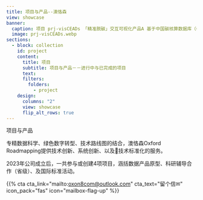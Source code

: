 ```yaml
---
title: 项目与产品--澳恪森
view: showcase
banner:
  caption: 项目 prj-visCEADs 「精准脱碳」交互可视化产品A 基于中国碳核算数据库（CEADs）
  image: prj-visCEADs.webp
sections:
  - block: collection
    id: project
    content:
      title: 项目
      subtitle: 项目与产品－－进行中与已完成的项目
      text: 
      filters:
        folders:
          - project
    design:
      columns: "2"
      view: showcase
      flip_alt_rows: true
---
```

<style>
#top > div.page-body > div:nth-child(3) > div:nth-child(2) {
    display: block;
    background-size: 100% 100%;
    background-image: url(https://oxon8.netlify.app/media/prj-visCEADs.webp);
}

.universal-wrapper > h1 {
	display:none;
}

#top > div.page-body > div:nth-child(3) > div:nth-child(2) > div > div:nth-child(1){
   background-color: rgba(255, 255, 224, 0.85);
}

.section-subheading {
	--bs-bg-opacity: .5;
   font-size: 1.5rem !important;
}
</style>

<div class="card bg-success p-2 text-white bg-opacity-75 border border-5 rounded" >

<div class="card-header">项目与产品</div>

<div class="card-body">

专精<i class="ai ai-pubpeer ai-3x fa-shake"></i>数据科学、<i class="fa fa-recycle ai-2x fa-spin"></i>绿色数字转型、<i class="ai ai-ieee ai-2x fa-flip"></i>技术路线图的结合，澳恪森Oxford Roadmapping提供<i class="fas fa-cog ai-2x fa-spin"></i>技术创新、<i class="fas fa-lightbulb ai-2x fa-beat-fade"></i>系统创新、以及📏技术标准化的服务。

</div>

2023年公司成立后，一共参与或创建4项项目，涵括数据产品原型、科研辅导合作（省级）、及国际标准活动。 

{{% cta cta_link="mailto:oxon8com@outlook.com" cta_text="留个信✉"  icon_pack="fas" icon="mailbox-flag-up" %}}

</div>

